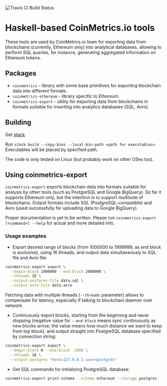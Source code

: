 ![Travis CI Build Status](https://travis-ci.org/coinmetrics-io/haskell-tools.svg?branch=master)

# Haskell-based CoinMetrics.io tools

These tools are used by CoinMetrics.io team for exporting data from blockchains (currently, Ethereum only) into analytical databases,
allowing to perform SQL queries, for instance, generating aggregated information on Ethereum tokens.

## Packages

* `coinmetrics` - library with some base primitives for exporting blockchain data into different formats.
* `coinmetrics-ethereum` - library specific to Ethereum.
* `coinmetrics-export` - utility for exporting data from blockchains in formats suitable for inserting into analytics databases (SQL, Avro).

## Building

Get [stack](https://docs.haskellstack.org/en/stable/install_and_upgrade/).

Run `stack build --copy-bins --local-bin-path <path for executables>`. Executables will be placed by specified path.

The code is only tested on Linux (but probably work on other OSes too).

## Using coinmetrics-export

`coinmetrics-export` exports blockchain data into formats suitable for analysis by other tools (such as PostgreSQL and Google BigQuery).
So far it supports Ethereum only, but the intention is to support multitude of blockchains.
Output formats include SQL (PostgreSQL-compatible) and Avro (used successfully for uploading data to Google BigQuery).

Proper documentation is yet to be written. Please run `coinmetrics-export [<command>] --help` for actual and more detailed info.

### Usage examples

* Export desired range of blocks (from 1000000 to 1999999, as end block is exclusive), using 16 threads, and output data simultaneously to SQL file and Avro file:

```bash
coinmetrics-export export \
  --begin-block 1000000 --end-block 2000000 \
  --threads 16 \
  --output-postgres-file data.sql \
  --output-avro-file data.avro
```
Fetching data with multiple threads (`--threads` parameter) allows to compensate for latency, especially if talking to blockchain daemon over network.

* Continuously export blocks, starting from the beginning and never stopping (negative value for `--end-block` means sync continuously as new blocks arrive; the value means how much distance we want to keep from top block), and output straight into PostgreSQL database specified by connection string:

```bash
coinmetrics-export export \
  --begin-block 0 --end-block -1000 \
  --threads 16 \
  --output-postgres "host=127.0.0.1 user=postgres"
```

* Get SQL commands for initializing PostgreSQL database:

```bash
coinmetrics-export print-schema --schema ethereum --storage postgres
```
